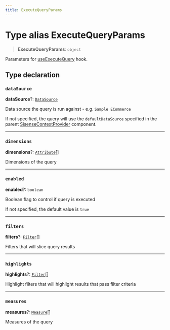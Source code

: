 ```yaml
---
title: ExecuteQueryParams
---
```


# Type alias ExecuteQueryParams

> **ExecuteQueryParams**: `object`

Parameters for [useExecuteQuery](../functions/function.useExecuteQuery.md) hook.

## Type declaration

### `dataSource`

**dataSource**?: [`DataSource`](../../sdk-data/type-aliases/type-alias.DataSource.md)

Data source the query is run against - e.g. `Sample ECommerce`

If not specified, the query will use the `defaultDataSource` specified in the parent [SisenseContextProvider](../functions/function.SisenseContextProvider.md) component.

***

### `dimensions`

**dimensions**?: [`Attribute`](../../sdk-data/interfaces/interface.Attribute.md)[]

Dimensions of the query

***

### `enabled`

**enabled**?: `boolean`

Boolean flag to control if query is executed

If not specified, the default value is `true`

***

### `filters`

**filters**?: [`Filter`](../../sdk-data/interfaces/interface.Filter.md)[]

Filters that will slice query results

***

### `highlights`

**highlights**?: [`Filter`](../../sdk-data/interfaces/interface.Filter.md)[]

Highlight filters that will highlight results that pass filter criteria

***

### `measures`

**measures**?: [`Measure`](../../sdk-data/interfaces/interface.Measure.md)[]

Measures of the query

